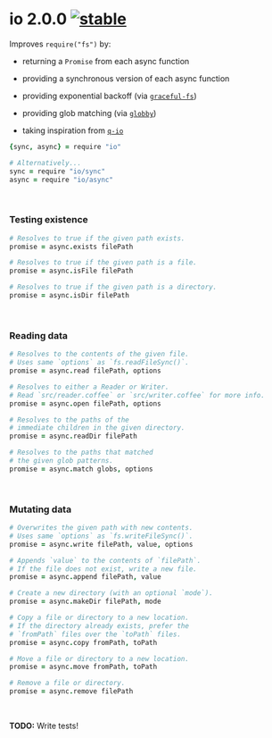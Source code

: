 
# io 2.0.0 [![stable](http://badges.github.io/stability-badges/dist/stable.svg)](http://github.com/badges/stability-badges)

Improves `require("fs")` by:

- returning a `Promise` from each async function

- providing a synchronous version of each async function

- providing exponential backoff (via [`graceful-fs`](https://github.com/isaacs/node-graceful-fs))

- providing glob matching (via [`globby`](https:))

- taking inspiration from [`q-io`](https://github.com/kriskowal/q-io)

```coffee
{sync, async} = require "io"

# Alternatively...
sync = require "io/sync"
async = require "io/async"
```

&nbsp;

### Testing existence

```coffee
# Resolves to true if the given path exists.
promise = async.exists filePath

# Resolves to true if the given path is a file.
promise = async.isFile filePath

# Resolves to true if the given path is a directory.
promise = async.isDir filePath
```

&nbsp;

### Reading data

```coffee
# Resolves to the contents of the given file.
# Uses same `options` as `fs.readFileSync()`.
promise = async.read filePath, options

# Resolves to either a Reader or Writer.
# Read `src/reader.coffee` or `src/writer.coffee` for more info.
promise = async.open filePath, options

# Resolves to the paths of the
# immediate children in the given directory.
promise = async.readDir filePath

# Resolves to the paths that matched
# the given glob patterns.
promise = async.match globs, options
```

&nbsp;

### Mutating data

```coffee
# Overwrites the given path with new contents.
# Uses same `options` as `fs.writeFileSync()`.
promise = async.write filePath, value, options

# Appends `value` to the contents of `filePath`.
# If the file does not exist, write a new file.
promise = async.append filePath, value

# Create a new directory (with an optional `mode`).
promise = async.makeDir filePath, mode

# Copy a file or directory to a new location.
# If the directory already exists, prefer the
# `fromPath` files over the `toPath` files.
promise = async.copy fromPath, toPath

# Move a file or directory to a new location.
promise = async.move fromPath, toPath

# Remove a file or directory.
promise = async.remove filePath
```

&nbsp;

**TODO:** Write tests!
